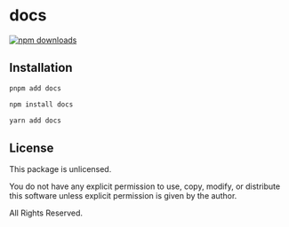 <!-- ~~ Generated by projen. To modify, edit .projenrc.js and run "projen". -->

# docs

[![npm downloads](https://img.shields.io/npm/dt/docs "npm downloads")](https://www.npmjs.com/package/docs "npm downloads")

## Installation

```sh
pnpm add docs
```

```sh
npm install docs
```

```sh
yarn add docs
```

## License

This package is unlicensed.

You do not have any explicit permission to use, copy, modify, or distribute this software unless explicit permission is given by the author.

All Rights Reserved.
